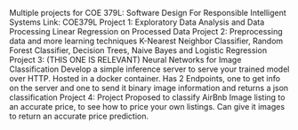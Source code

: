 Multiple projects for COE 379L: Software Design For Responsible Intelligent Systems
Link: COE379L
Project 1:
Exploratory Data Analysis and Data Processing
Linear Regression on Processed Data
Project 2:
Preprocessing data and more learning techniques
K-Nearest Neighbor Classifier, Random Forest Classifier, Decision Trees, Naive Bayes and Logistic Regression
Project 3: (THIS ONE IS RELEVANT)
Neural Networks for Image Classification
Develop a simple inference server to serve your trained model over HTTP. Hosted in a docker container.
Has 2 Endpoints, one to get info on the server and one to send it binary image information and returns a json classification
Project 4:
Project Proposed to classify AirBnb Image listing to an accurate price, to see how to price your own listings. Can give it images to return an accurate price prediction.
